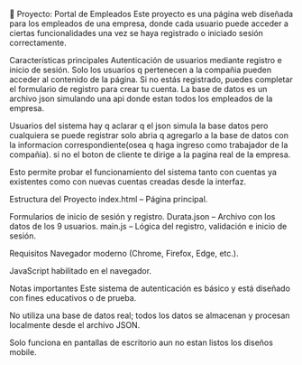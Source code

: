 📁 Proyecto: Portal de Empleados
Este proyecto es una página web diseñada para los empleados de una empresa, donde cada usuario puede acceder a ciertas funcionalidades una vez se haya registrado o iniciado sesión correctamente.

Características principales
Autenticación de usuarios mediante registro e inicio de sesión.
Solo los usuarios q pertenecen a la compañia pueden acceder al contenido de la página.
Si no estás registrado, puedes completar el formulario de registro para crear tu cuenta.
La base de datos es un archivo json simulando una api donde estan todos los empleados de la empresa.

Usuarios del sistema
hay q aclarar q  el json simula la base datos pero
cualquiera se puede registrar solo abria q agregarlo a la base de datos con la informacion correspondiente(osea q haga ingreso como trabajador de la compañia).
si no el boton de cliente te dirige a la pagina real de la empresa.

Esto permite probar el funcionamiento del sistema tanto con cuentas ya existentes como con nuevas cuentas creadas desde la interfaz.

Estructura del Proyecto
index.html – Página principal.

Formularios de inicio de sesión y registro.
Durata.json – Archivo con los datos de los 9 usuarios.
main.js – Lógica del registro, validación e inicio de sesión.

Requisitos
Navegador moderno (Chrome, Firefox, Edge, etc.).

JavaScript habilitado en el navegador.

Notas importantes
Este sistema de autenticación es básico y está diseñado con fines educativos o de prueba.

No utiliza una base de datos real; todos los datos se almacenan y procesan localmente desde el archivo JSON.

Solo funciona en pantallas de escritorio aun no estan listos los diseños mobile.



